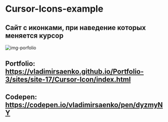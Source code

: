 # Cursor-Icons-example
 
## Сайт с иконками, при наведение которых меняется курсор

![img-porfolio](https://user-images.githubusercontent.com/56477695/121777559-777d4580-cb9b-11eb-96c3-92f68edd7c5c.png)

## Portfolio: https://vladimirsaenko.github.io/Portfolio-3/sites/site-17/Cursor-Icon/index.html

## Codepen: https://codepen.io/vladimirsaenko/pen/dyzmyNY
